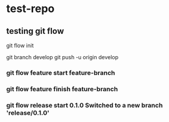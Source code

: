 # test-repo

## testing git flow

git flow init

git branch develop git push -u origin develop

### git flow feature start feature-branch

### git flow feature finish feature-branch

### git flow release start 0.1.0 Switched to a new branch 'release/0.1.0'
